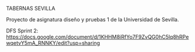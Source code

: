 TABERNAS SEVILLA

Proyecto de asignatura diseño y pruebas 1 de la Universidad de Sevilla.

DFS Sprint 2: https://docs.google.com/document/d/1KHHM8iRfYo7F9ZvQG0hC5lq8hRPewqetvY5mA_RNNKY/edit?usp=sharing


